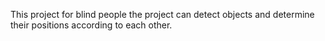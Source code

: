This project for blind people the project can detect objects and determine their positions according to each other.
